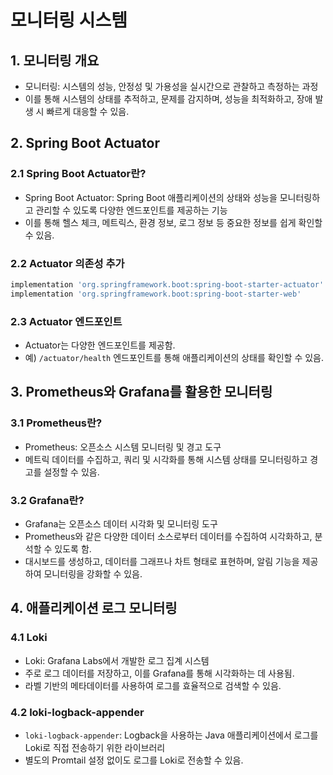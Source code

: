 # 모니터링 시스템

## 1. 모니터링 개요

- 모니터링: 시스템의 성능, 안정성 및 가용성을 실시간으로 관찰하고 측정하는 과정
- 이를 통해 시스템의 상태를 추적하고, 문제를 감지하며, 성능을 최적화하고, 장애 발생 시 빠르게 대응할 수 있음.

## 2. Spring Boot Actuator

### 2.1 Spring Boot Actuator란?

- Spring Boot Actuator: Spring Boot 애플리케이션의 상태와 성능을 모니터링하고 관리할 수 있도록 다양한 엔드포인트를 제공하는 기능
- 이를 통해 헬스 체크, 메트릭스, 환경 정보, 로그 정보 등 중요한 정보를 쉽게 확인할 수 있음.

### 2.2 Actuator 의존성 추가

```bash
implementation 'org.springframework.boot:spring-boot-starter-actuator'
implementation 'org.springframework.boot:spring-boot-starter-web'
```

### 2.3 Actuator 엔드포인트

- Actuator는 다양한 엔드포인트를 제공함.
- 예) `/actuator/health` 엔드포인트를 통해 애플리케이션의 상태를 확인할 수 있음.

## 3. Prometheus와 Grafana를 활용한 모니터링

### 3.1 Prometheus란?

- Prometheus: 오픈소스 시스템 모니터링 및 경고 도구
- 메트릭 데이터를 수집하고, 쿼리 및 시각화를 통해 시스템 상태를 모니터링하고 경고를 설정할 수 있음.

### 3.2 Grafana란?

- Grafana는 오픈소스 데이터 시각화 및 모니터링 도구
- Prometheus와 같은 다양한 데이터 소스로부터 데이터를 수집하여 시각화하고, 분석할 수 있도록 함.
- 대시보드를 생성하고, 데이터를 그래프나 차트 형태로 표현하며, 알림 기능을 제공하여 모니터링을 강화할 수 있음.

## 4. 애플리케이션 로그 모니터링

### 4.1 Loki

- Loki: Grafana Labs에서 개발한 로그 집계 시스템
- 주로 로그 데이터를 저장하고, 이를 Grafana를 통해 시각화하는 데 사용됨.
- 라벨 기반의 메타데이터를 사용하여 로그를 효율적으로 검색할 수 있음.

### 4.2 loki-logback-appender

- `loki-logback-appender`: Logback을 사용하는 Java 애플리케이션에서 로그를 Loki로 직접 전송하기 위한 라이브러리
- 별도의 Promtail 설정 없이도 로그를 Loki로 전송할 수 있음.
